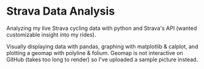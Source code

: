 # Strava Data Analysis

Analyzing my live Strava cycling data with python and Strava's API (wanted customizable insight into my rides).

Visually displaying data with pandas, graphing with matplotlib & calplot, and plotting a geomap with polyline & folium. Geomap is not interactive on GitHub (takes too long to render) so I've uploaded a sample picture instead.


